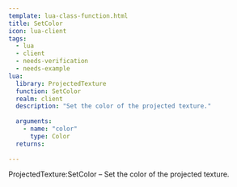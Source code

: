 ```yaml
---
template: lua-class-function.html
title: SetColor
icon: lua-client
tags:
  - lua
  - client
  - needs-verification
  - needs-example
lua:
  library: ProjectedTexture
  function: SetColor
  realm: client
  description: "Set the color of the projected texture."
  
  arguments:
    - name: "color"
      type: Color
  returns:
    
---
```


<div class="lua__search__keywords">
ProjectedTexture:SetColor &#x2013; Set the color of the projected texture.
</div>

